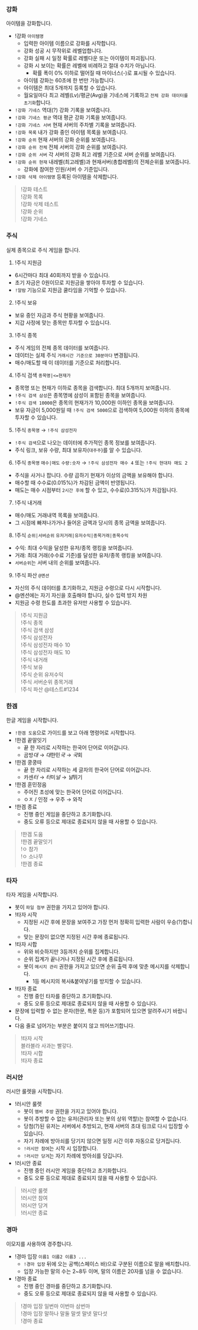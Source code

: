 ### 강화
아이템을 강화합니다.
- !강화 <code>아이템명</code>
  - 입력한 아이템 이름으로 강화를 시작합니다.
  - 강화 성공 시 무작위로 레벨업합니다.
  - 강화 실패 시 일정 확률로 레벨다운 또는 아이템이 파괴됩니다.
  - 강화 시 보이는 확률은 레벨에 비례하고 절대 수치가 아닙니다.
    - 확률 폭이 0% 이하로 떨어질 때 마이너스(-)로 표시될 수 있습니다.
  - 아이템 강화는 60초에 한 번만 가능합니다.
  - 아이템은 최대 5개까지 등록할 수 있습니다.
  - 월요일마다 최고 레벨(Lv)/평균(Avg)을 기네스에 기록하고 `전체 강화 데이터를 초기화`합니다.
- `!강화 기네스` 역대(?) 강화 기록을 보여줍니다.
- `!강화 기네스 평균` 역대 평균 강화 기록을 보여줍니다.
- `!강화 기네스 서버` 현재 서버의 주차별 기록을 보여줍니다.
- `!강화 목록` 내가 강화 중인 아이템 목록을 보여줍니다.
- `!강화 순위` 현재 서버의 강화 순위를 보여줍니다.
- `!강화 순위 전체` 전체 서버의 강화 순위를 보여줍니다.
- `!강화 순위 서버` 각 서버의 강화 최고 레벨 기준으로 서버 순위를 보여줍니다.
- `!강화 순위 현재` 내레벨(최고레벨)과 현재서버(총합레벨)의 전체순위를 보여줍니다.
  - 강화에 참여한 인원/서버 수 기준입니다.
- `!강화 삭제 아이템명` 등록된 아이템을 삭제합니다.

> !강화 테스트 <br />
> !강화 목록 <br />
> !강화 삭제 테스트 <br />
> !강화 순위 <br />
> !강화 기네스


### 주식
실제 종목으로 주식 게임을 합니다.
1. !주식 지원금
  - 6시간마다 최대 40회까지 받을 수 있습니다.
  - 초기 자금은 0원이므로 지원금을 쌓아야 투자할 수 있습니다.
  - `!알람` 기능으로 지원금 쿨타임을 기억할 수 있습니다.
2. !주식 보유
  - 보유 중인 자금과 주식 현황을 보여줍니다.
  - 지갑 사정에 맞는 종목만 투자할 수 있습니다.
3. !주식 종목
  - 주식 게임의 전체 종목 데이터를 보여줍니다.
  - 데이터는 실제 주식 `거래시간 기준으로 30분마다` 변경됩니다.
  - 매수/매도할 때 이 데이터를 기준으로 처리합니다.
4. !주식 검색 <code>종목명|<=현재가</code>
  - 종목명 또는 현재가 이하로 종목을 검색합니다. 최대 5개까지 보여줍니다.
  - `!주식 검색 삼성`은 종목명에 삼성이 포함된 종목을 보여줍니다.
  - `!주식 검색 10000`은 종목의 현재가가 10,000원 이하인 종목을 보여줍니다.
  - 보유 자금이 5,000원일 때 `!주식 검색 5000`으로 검색하여 5,000원 이하의 종목에 투자할 수 있습니다.
5. !주식 <code>종목명</code> → `!주식 삼성전자`
  - `!주식 검색`으로 나오는 데이터에 추가적인 종목 정보를 보여줍니다.
  - 주식 링크, 보유 수량, 최대 보유자(`대주주`)를 알 수 있습니다.
6. !주식 <code>종목명</code> <code>매수|매도</code> <code>수량:숫자</code> → `!주식 삼성전자 매수 4` 또는 `!주식 현대차 매도 2`
  - 주식을 사거나 팝니다. 수량 곱하기 현재가 이상의 금액을 보유해야 합니다.
  - 매수할 때 수수료(0.015%)가 차감된 금액이 반영됩니다.
  - 매도는 매수 시점부터 `2시간 후에` 할 수 있고, 수수료(0.315%)가 차감됩니다.
7. !주식 내거래
  - 매수/매도 거래내역 목록을 보여줍니다.
  - 그 시점에 빠져나가거나 들어온 금액과 당시의 종목 금액을 보여줍니다.
8. !주식 <code>순위|서버순위</code> <code>유저거래|유저수익|종목거래|종목수익</code>
  - 수익: 최대 수익을 달성한 유저/종목 랭킹을 보여줍니다.
  - 거래: 최대 거래(수수료 기준)를 달성한 유저/종목 랭킹을 보여줍니다.
  - `서버순위`는 서버 내의 순위를 보여줍니다.
9. !주식 파산 <code>@멘션</code>
  - 자신의 주식 데이터를 초기화하고, 지원금 수령으로 다시 시작합니다.
  - @멘션에는 자기 자신을 호출해야 합니다, 실수 입력 방지 차원
  - 지원금 수령 한도를 초과한 유저만 사용할 수 있습니다.

> !주식 지원금 <br />
> !주식 종목 <br />
> !주식 검색 삼성<br />
> !주식 삼성전자 <br />
> !주식 삼성전자 매수 10 <br />
> !주식 삼성전자 매도 10 <br />
> !주식 내거래 <br />
> !주식 보유 <br />
> !주식 순위 유저수익 <br />
> !주식 서버순위 종목거래 <br />
> !주식 파산 @테스트#1234


### 한겜
한글 게임을 시작합니다.
- `!한겜 도움`으로 가이드를 보고 아래 명령어로 시작합니다.
- !한겜 끝말잇기
  - 끝 한 자리로 시작하는 한국어 단어로 이어갑니다.
  - 곰방*대* → *대*한민*국* → *국*회
- !한겜 쿵쿵따
  - 끝 한 자리로 시작하는 세 글자의 한국어 단어로 이어갑니다.
  - 카센*터* → *터*미*널* → *널*뛰기
- !한겜 훈민정음
  - 주어진 초성에 맞는 한국어 단어로 이어갑니다.
  - ㅇㅈ / 인정 → 우주 → 와작
- !한겜 종료
  - 진행 중인 게임을 중단하고 초기화합니다.
  - 중도 오류 등으로 제대로 종료되지 않을 때 사용할 수 있습니다.

> !한겜 도움 <br />
> !한겜 끝말잇기 <br />
> !ㅇ 참가 <br />
> !ㅇ 소나무 <br />
> !한겜 종료


### 타자
타자 게임을 시작합니다.
- 봇이 `파일 첨부` 권한을 가지고 있어야 합니다.
- !타자 시작
  - 지정된 시간 후에 문장을 보여주고 가장 먼저 정확히 입력한 사람이 우승(?)합니다.
  - 맞는 문장이 없으면 지정된 시간 후에 종료됩니다.
- !타자 시합
  - 위와 비슷하지만 3등까지 순위를 집계합니다.
  - 순위 집계가 끝나거나 지정된 시간 후에 종료됩니다.
  - 봇이 `메시지 관리` 권한을 가지고 있으면 순위 출력 후에 맞춘 메시지를 삭제합니다.
    - 1등 메시지의 복사&붙여넣기를 방지할 수 있습니다.
- !타자 종료
  - 진행 중인 타자를 중단하고 초기화합니다.
  - 중도 오류 등으로 제대로 종료되지 않을 때 사용할 수 있습니다.
- 문장에 입력할 수 없는 문자(한문, 특문 등)가 포함되어 있으면 알려주시기 바랍니다.
- 다음 줄로 넘어가는 부분은 붙이지 않고 띄어쓰기합니다.

> !타자 시작 <br />
> 블라블라 사과는 빨갛다. <br />
> !타자 시합 <br />
> !타자 종료


### 러시안
러시안 룰렛을 시작합니다.
- !러시안 룰렛
  - 봇이 `멤버 추방` 권한을 가지고 있어야 합니다.
  - 봇이 추방할 수 없는 유저(관리자 또는 봇의 상위 역할)는 참여할 수 없습니다.
  - 당첨(?)된 유저는 서버에서 추방되고, 현재 서버의 초대 링크로 다시 입장할 수 있습니다.
  - 자기 차례에 방아쇠를 당기지 않으면 일정 시간 이후 자동으로 당겨집니다.
  - `!러시안 참여`는 시작 시 입장합니다.
  - `!러시안 당겨`는 자기 차례에 방아쇠를 당깁니다.
- !러시안 종료
  - 진행 중인 러시안 게임을 중단하고 초기화합니다.
  - 중도 오류 등으로 제대로 종료되지 않을 때 사용할 수 있습니다.

> !러시안 룰렛 <br />
> !러시안 참여 <br />
> !러시안 당겨 <br />
> !러시안 종료


### 경마
이모지를 사용하여 경주합니다.
- !경마 입장 <code>이름1 이름2 이름3 ...</code>
  - `!경마 입장` 뒤에 오는 공백(스페이스 바)으로 구분된 이름으로 말을 배치합니다.
  - 입장 가능한 말의 수는 2~8두 이며, 말의 이름은 20자를 넘을 수 없습니다.
- !경마 종료
  - 진행 중인 경마를 중단하고 초기화합니다.
  - 중도 오류 등으로 제대로 종료되지 않을 때 사용할 수 있습니다.

> !경마 입장 일번마 이번마 삼번마 <br />
> !경마 입장 말하나 말둘 말셋 말넷 말다섯 <br />
> !경마 종료
